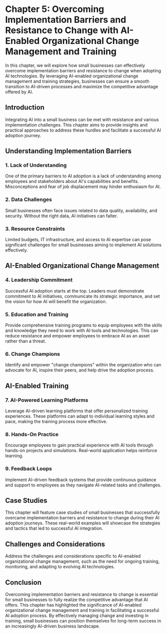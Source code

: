 Chapter 5: Overcoming Implementation Barriers and Resistance to Change with AI-Enabled Organizational Change Management and Training
====================================================================================================================================

In this chapter, we will explore how small businesses can effectively overcome implementation barriers and resistance to change when adopting AI technologies. By leveraging AI-enabled organizational change management and training strategies, businesses can ensure a smooth transition to AI-driven processes and maximize the competitive advantage offered by AI.

Introduction
------------

Integrating AI into a small business can be met with resistance and various implementation challenges. This chapter aims to provide insights and practical approaches to address these hurdles and facilitate a successful AI adoption journey.

Understanding Implementation Barriers
-------------------------------------

### 1. **Lack of Understanding**

One of the primary barriers to AI adoption is a lack of understanding among employees and stakeholders about AI's capabilities and benefits. Misconceptions and fear of job displacement may hinder enthusiasm for AI.

### 2. **Data Challenges**

Small businesses often face issues related to data quality, availability, and security. Without the right data, AI initiatives can falter.

### 3. **Resource Constraints**

Limited budgets, IT infrastructure, and access to AI expertise can pose significant challenges for small businesses aiming to implement AI solutions effectively.

AI-Enabled Organizational Change Management
-------------------------------------------

### 4. **Leadership Commitment**

Successful AI adoption starts at the top. Leaders must demonstrate commitment to AI initiatives, communicate its strategic importance, and set the vision for how AI will benefit the organization.

### 5. **Education and Training**

Provide comprehensive training programs to equip employees with the skills and knowledge they need to work with AI tools and technologies. This can reduce resistance and empower employees to embrace AI as an asset rather than a threat.

### 6. **Change Champions**

Identify and empower "change champions" within the organization who can advocate for AI, inspire their peers, and help drive the adoption process.

AI-Enabled Training
-------------------

### 7. **AI-Powered Learning Platforms**

Leverage AI-driven learning platforms that offer personalized training experiences. These platforms can adapt to individual learning styles and pace, making the training process more effective.

### 8. **Hands-On Practice**

Encourage employees to gain practical experience with AI tools through hands-on projects and simulations. Real-world application helps reinforce learning.

### 9. **Feedback Loops**

Implement AI-driven feedback systems that provide continuous guidance and support to employees as they navigate AI-related tasks and challenges.

Case Studies
------------

This chapter will feature case studies of small businesses that successfully overcame implementation barriers and resistance to change during their AI adoption journeys. These real-world examples will showcase the strategies and tactics that led to successful AI integration.

Challenges and Considerations
-----------------------------

Address the challenges and considerations specific to AI-enabled organizational change management, such as the need for ongoing training, monitoring, and adapting to evolving AI technologies.

Conclusion
----------

Overcoming implementation barriers and resistance to change is essential for small businesses to fully realize the competitive advantage that AI offers. This chapter has highlighted the significance of AI-enabled organizational change management and training in facilitating a successful AI adoption process. By effectively managing change and investing in training, small businesses can position themselves for long-term success in an increasingly AI-driven business landscape.

